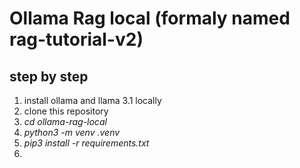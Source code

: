 # Ollama Rag local (formaly named rag-tutorial-v2)

## step by step
1. install ollama and llama 3.1 locally
2. clone this repository
3.  *cd ollama-rag-local*
4. *python3 -m venv .venv*
5. *pip3 install -r requirements.txt*
6. 
